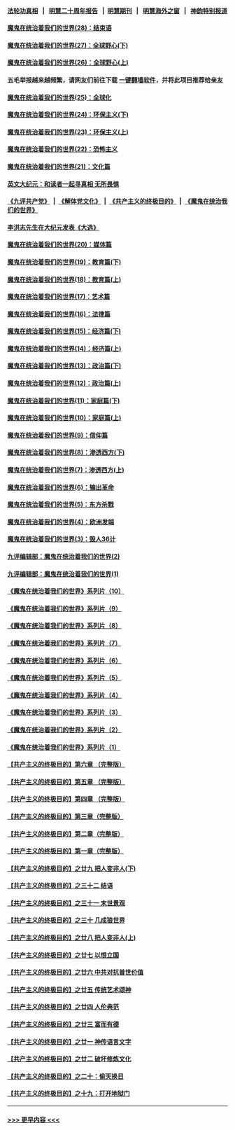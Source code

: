 #### [法轮功真相](https://github.com/gfw-breaker/truth/blob/master/README.md?t=0) &nbsp;&nbsp;|&nbsp;&nbsp; [明慧二十周年报告](https://github.com/gfw-breaker/mh-reports/blob/master/README.md?t=0) &nbsp;&nbsp;|&nbsp;&nbsp;[明慧期刊](https://github.com/gfw-breaker/mh-qikan) &nbsp;&nbsp;|&nbsp;&nbsp; [明慧海外之窗](https://github.com/gfw-breaker/mh-news/blob/master/README.md?t=0) &nbsp;&nbsp;|&nbsp;&nbsp; [神韵特别报道](https://github.com/gfw-breaker/mh-news/blob/master/shenyun.md?t=0)
#### [魔鬼在统治着我们的世界(28)：结束语](../pages/nsc422/n10936246.md?t=06242251) 
#### [魔鬼在统治着我们的世界(27)：全球野心(下)](../pages/nsc422/n10928319.md?t=06242251) 
#### [魔鬼在统治着我们的世界(26)：全球野心(上)](../pages/nsc422/n10900318.md?t=06242251) 
#### 五毛举报越来越频繁，请网友们前往下载 [一键翻墙软件](https://github.com/gfw-breaker/ssr-accounts)，并将此项目推荐给亲友
#### [魔鬼在统治着我们的世界(25)：全球化](../pages/nsc422/n10788205.md?t=06242251) 
#### [魔鬼在统治着我们的世界(24)：环保主义(下)](../pages/nsc422/n10695307.md?t=06242251) 
#### [魔鬼在统治着我们的世界(23)：环保主义(上)](../pages/nsc422/n10688613.md?t=06242251) 
#### [魔鬼在统治着我们的世界(22)：恐怖主义](../pages/nsc422/n10614727.md?t=06242251) 
#### [魔鬼在统治着我们的世界(21)：文化篇](../pages/nsc422/n10597706.md?t=06242251) 
#### [英文大纪元：和读者一起寻真相 无所畏惧](../pages/nsc422/n12542027.md?t=06242251) 
#### [《九评共产党》](https://github.com/begood0513/9ping.md/blob/master/README.md) &nbsp;|&nbsp; [《解体党文化》](../../../../jtdwh.md/blob/master/README.md)  &nbsp;|&nbsp; [《共产主义的终极目的》](../../../../gczydzjmd.md/blob/master/README.md) &nbsp;|&nbsp; [《魔鬼在统治我们的世界》](../../../../mgztzwmdsj.md/blob/master/README.md) 
#### [李洪志先生在大纪元发表《大选》](../pages/nsc422/n12534746.md?t=06242251) 
#### [魔鬼在统治着我们的世界(20)：媒体篇](../pages/nsc422/n10586579.md?t=06242251) 
#### [魔鬼在统治着我们的世界(19)：教育篇(下)](../pages/nsc422/n10564808.md?t=06242251) 
#### [魔鬼在统治着我们的世界(18)：教育篇(上)](../pages/nsc422/n10526970.md?t=06242251) 
#### [魔鬼在统治着我们的世界(17)：艺术篇](../pages/nsc422/n10499093.md?t=06242251) 
#### [魔鬼在统治着我们的世界(16)：法律篇](../pages/nsc422/n10485969.md?t=06242251) 
#### [魔鬼在统治着我们的世界(15)：经济篇(下)](../pages/nsc422/n10469975.md?t=06242251) 
#### [魔鬼在统治着我们的世界(14)：经济篇(上)](../pages/nsc422/n10457370.md?t=06242251) 
#### [魔鬼在统治着我们的世界(13)：政治篇(下)](../pages/nsc422/n10448270.md?t=06242251) 
#### [魔鬼在统治着我们的世界(12)：政治篇(上)](../pages/nsc422/n10444576.md?t=06242251) 
#### [魔鬼在统治着我们的世界(11)：家庭篇(下)](../pages/nsc422/n10440961.md?t=06242251) 
#### [魔鬼在统治着我们的世界(10)：家庭篇(上)](../pages/nsc422/n10435448.md?t=06242251) 
#### [魔鬼在统治着我们的世界(9)：信仰篇](../pages/nsc422/n10432159.md?t=06242251) 
#### [魔鬼在统治着我们的世界(8)：渗透西方(下)](../pages/nsc422/n10429603.md?t=06242251) 
#### [魔鬼在统治着我们的世界(7)：渗透西方(上)](../pages/nsc422/n10426013.md?t=06242251) 
#### [魔鬼在统治着我们的世界(6)：输出革命](../pages/nsc422/n10421536.md?t=06242251) 
#### [魔鬼在统治着我们的世界(5)：东方杀戮](../pages/nsc422/n10417707.md?t=06242251) 
#### [魔鬼在统治着我们的世界(4)：欧洲发端](../pages/nsc422/n10414890.md?t=06242251) 
#### [魔鬼在统治着我们的世界(3)：毁人36计](../pages/nsc422/n10411583.md?t=06242251) 
#### [九评编辑部：魔鬼在统治着我们的世界(2)](../pages/nsc422/n10410036.md?t=06242251) 
#### [九评编辑部：魔鬼在统治着我们的世界(1)](../pages/nsc422/n10406825.md?t=06242251) 
#### [《魔鬼在统治着我们的世界》系列片（10）](../pages/nsc422/n12292670.md?t=06242251) 
#### [《魔鬼在统治着我们的世界》系列片（9）](../pages/nsc422/n12290859.md?t=06242251) 
#### [《魔鬼在统治着我们的世界》系列片（8）](../pages/nsc422/n12287445.md?t=06242251) 
#### [《魔鬼在统治着我们的世界》系列片（7）](../pages/nsc422/n12283425.md?t=06242251) 
#### [《魔鬼在统治着我们的世界》系列片（6）](../pages/nsc422/n12282314.md?t=06242251) 
#### [《魔鬼在统治着我们的世界》系列片（5）](../pages/nsc422/n12281419.md?t=06242251) 
#### [《魔鬼在统治着我们的世界》系列片（4）](../pages/nsc422/n12274024.md?t=06242251) 
#### [《魔鬼在统治着我们的世界》系列片（3）](../pages/nsc422/n12271322.md?t=06242251) 
#### [《魔鬼在统治着我们的世界》系列片（2）](../pages/nsc422/n12269049.md?t=06242251) 
#### [《魔鬼在统治着我们的世界》系列片（1）](../pages/nsc422/n12267575.md?t=06242251) 
#### [【共产主义的终极目的】第六章 （完整版）](../pages/nsc422/n11428913.md?t=06242251) 
#### [【共产主义的终极目的】第五章 （完整版）](../pages/nsc422/n11428912.md?t=06242251) 
#### [【共产主义的终极目的】第四章 （完整版）](../pages/nsc422/n11428907.md?t=06242251) 
#### [【共产主义的终极目的】第三章（完整版）](../pages/nsc422/n11428848.md?t=06242251) 
#### [【共产主义的终极目的】第二章（完整版）](../pages/nsc422/n11428831.md?t=06242251) 
#### [【共产主义的终极目的】第一章（完整版）](../pages/nsc422/n11417651.md?t=06242251) 
#### [【共产主义的终极目的】之廿九 把人变非人(下)](../pages/nsc422/n11344140.md?t=06242251) 
#### [【共产主义的终极目的】之三十二 结语](../pages/nsc422/n11360535.md?t=06242251) 
#### [【共产主义的终极目的】之三十一 末世景观](../pages/nsc422/n11351129.md?t=06242251) 
#### [【共产主义的终极目的】之三十 几成狼世界](../pages/nsc422/n11348280.md?t=06242251) 
#### [【共产主义的终极目的】之廿八 把人变非人(上)](../pages/nsc422/n11340492.md?t=06242251) 
#### [【共产主义的终极目的】之廿七 以恨立国](../pages/nsc422/n11336944.md?t=06242251) 
#### [【共产主义的终极目的】之廿六 中共对抗普世价值](../pages/nsc422/n11324785.md?t=06242251) 
#### [【共产主义的终极目的】之廿五 传统艺术颂神](../pages/nsc422/n11296396.md?t=06242251) 
#### [【共产主义的终极目的】之廿四 人伦典范](../pages/nsc422/n11296397.md?t=06242251) 
#### [【共产主义的终极目的】之廿三 富而有德](../pages/nsc422/n11283598.md?t=06242251) 
#### [【共产主义的终极目的】之廿一 神传语言文字](../pages/nsc422/n11263265.md?t=06242251) 
#### [【共产主义的终极目的】之廿二 破坏修炼文化](../pages/nsc422/n11245728.md?t=06242251) 
#### [【共产主义的终极目的】之二十：偷天换日](../pages/nsc422/n11238846.md?t=06242251) 
#### [【共产主义的终极目的】之十九：打开地狱门](../pages/nsc422/n11206376.md?t=06242251) 

----
#### [ >>> 更早内容 <<< ](../indexes/nsc422-earlier.md)
